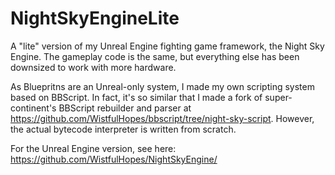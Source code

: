 # NightSkyEngineLite

A "lite" version of my Unreal Engine fighting game framework, the Night Sky Engine. The gameplay code is the same, but everything else has been downsized to work with more hardware.

As Bluepritns are an Unreal-only system, I made my own scripting system based on BBScript. In fact, it's so similar that I made a fork of super-continent's BBScript rebuilder and parser at https://github.com/WistfulHopes/bbscript/tree/night-sky-script. However, the actual bytecode interpreter is written from scratch.

For the Unreal Engine version, see here: https://github.com/WistfulHopes/NightSkyEngine/
